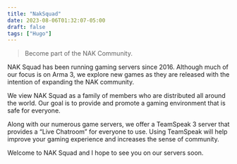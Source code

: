```yaml
---
title: "NakSquad"
date: 2023-08-06T01:32:07-05:00
draft: false
tags: ["Hugo"]
---
```


> Become part of the NAK Community.

NAK Squad has been running gaming servers since 2016. Although much of our focus is on Arma 3, we explore new games as they are released with the intention of expanding the NAK community.

We view NAK Squad as a family of members who are distributed all around the world. Our goal is to provide and promote a gaming environment that is safe for everyone.

Along with our numerous game servers, we offer a TeamSpeak 3 server that provides a “Live Chatroom” for everyone to use. Using TeamSpeak will help improve your gaming experience and increases the sense of community.

Welcome to NAK Squad and I hope to see you on our servers soon.